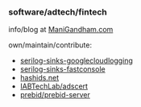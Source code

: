 
### software/adtech/fintech

info/blog at [ManiGandham.com](https://manigandham.com/)

own/maintain/contribute:

- [serilog-sinks-googlecloudlogging](https://github.com/manigandham/serilog-sinks-googlecloudlogging)
- [serilog-sinks-fastconsole](https://github.com/manigandham/serilog-sinks-fastconsole)
- [hashids.net](https://github.com/ullmark/hashids.net)
- [IABTechLab/adscert](https://github.com/IABTechLab/adscert)
- [prebid/prebid-server](https://github.com/prebid/prebid-server)

